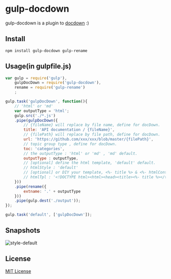 # gulp-docdown

gulp-docdown is a plugin to [docdown](https://www.npmjs.com/package/docdown) :)

## Install

```
npm install gulp-docdown gulp-rename 
```

## Usage(in gulpfile.js)

```javascript
var gulp = require('gulp'),
    gulpDocDown = require('gulp-docdown'),
    rename = require('gulp-rename')
    ;

gulp.task('gulpDocDown', function(){
    // 'html' or 'md'
    var outputType = 'html';
    gulp.src('./*.js')
    .pipe(gulpDocDown({
        // {fileName} will replace by file name, define for docDown.
        title: 'API documentation / {fileName}',    
        // {filePath} will replace by file path, define for docDown.
        url: 'https://github.com/xxx/xxx/blob/master/{filePath}',
        // topic group type , define for docDown.
        toc: 'categories', 
        // the outputType : 'html' or 'md' , 'md' default.
        outputType : outputType,
        // [optional] define the html template, 'default' default.
        // htmlStyle : 'default'
        // [optional] or DIY your template, <%- title %> & <%- htmlContent %> will be relaced.
        // htmlTpl : '<!DOCTYPE html><html><head><title><%- title %></title><head><body><%- htmlContent %></body></html>'
    }))
    .pipe(rename({
        extname: '.' + outputType
    }))
    .pipe(gulp.dest('./output'));
});

gulp.task('default', ['gulpDocDown']);
```

## Snapshots

![style-default](https://www.npmjs.com/package/docdown)

## License

[MIT License](http://en.wikipedia.org/wiki/MIT_License)
